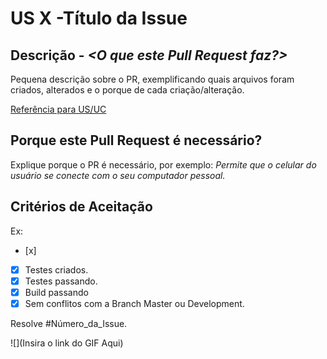 # US X -Título da Issue

## Descrição - _<O que este Pull Request faz?>_
Pequena descrição sobre o PR, exemplificando quais arquivos foram criados, alterados e o porque de cada criação/alteração.

[Referência para US/UC](#)

## Porque este Pull Request é necessário?
Explique porque o PR é necessário, por exemplo:
_Permite que o celular do usuário se conecte com o seu computador pessoal._

## Critérios de Aceitação

Ex:
- [x]
- [x] Testes criados.
- [x] Testes passando.
- [x] Build passando
- [x] Sem conflitos com a Branch Master ou Development.

Resolve #Número_da_Issue.

![](Insira o link do GIF Aqui)
